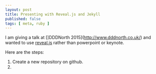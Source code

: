 ```yaml
---
layout: post
title: Presenting with Reveal.js and Jekyll
published: false 
tags: [ meta, ruby ]
---
```


I am giving a talk at []DDDNorth 2015](http://www.dddnorth.co.uk/) and wanted to use [reveal.js](https://github.com/hakimel/reveal.js/) 
rather than powerpoint or keynote.

Here are the steps:

1. Create a new repository on github.
2. 

